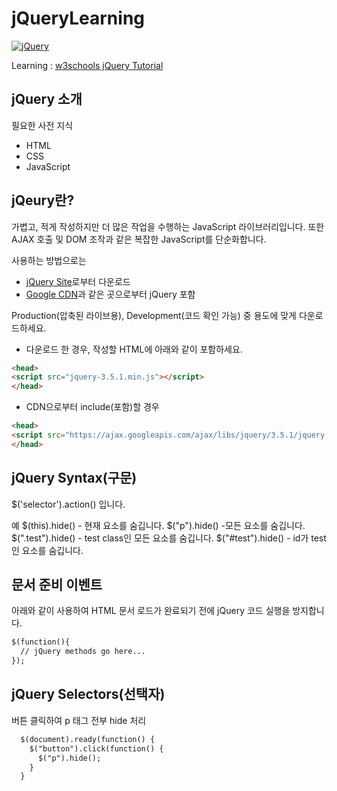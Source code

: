 # jQueryLearning
[![jQuery](https://jquery.com/jquery-wp-content/themes/jquery/images/logo-jquery.png "jQuery")](https://jquery.com/ "jQuery")

Learning : [w3schools jQuery Tutorial](https://www.w3schools.com/jquery/jquery_intro.asp "w3schools jQuery Tutorial")

jQuery 소개
---
필요한 사전 지식
- HTML
- CSS
- JavaScript

jQeury란?
---
가볍고, 적게 작성하지만 더 많은 작업을 수행하는 JavaScript 라이브러리입니다.
또한 AJAX 호출 및 DOM 조작과 같은 복잡한 JavaScript를 단순화합니다.

사용하는 방법으로는
- [jQuery Site](https://jquery.com/ "jQuery Site")로부터 다운로드
- [Google CDN](https://cloud.google.com/cdn "Google CDN")과 같은 곳으로부터 jQuery 포함

Production(압축된 라이브용), Development(코드 확인 가능) 중 용도에 맞게 다운로드하세요.

- 다운로드 한 경우, 작성할 HTML에 아래와 같이 포함하세요.
```html
<head>
<script src="jquery-3.5.1.min.js"></script>
</head>
```

- CDN으로부터 include(포함)할 경우
```html
<head>
<script src="https://ajax.googleapis.com/ajax/libs/jquery/3.5.1/jquery.min.js"></script>
</head>
```

jQuery Syntax(구문)
---
$('selector').action() 입니다.

예
$(this).hide() - 현재 요소를 숨깁니다.
$("p").hide() -모든 요소를 숨깁니다.
$(".test").hide() - test class인 모든 요소를 숨깁니다.
$("#test").hide() - id가 test인 요소를 숨깁니다.

문서 준비 이벤트
---
아래와 같이 사용하여 HTML 문서 로드가 완료되기 전에 jQuery 코드 실행을 방지합니다.
```html
$(function(){
  // jQuery methods go here...
});
```

jQuery Selectors(선택자)
---
버튼 클릭하여 p 태그 전부 hide 처리
```html
  $(document).ready(function() {
    $("button").click(function() {
      $("p").hide();
    }
  }
```
